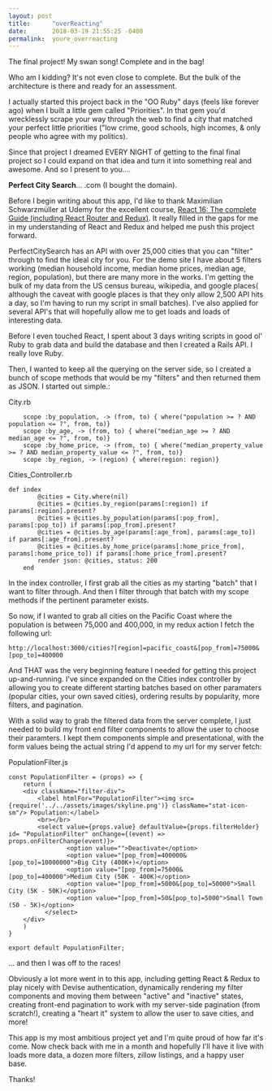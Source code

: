 ```yaml
---
layout: post
title:      "overReacting"
date:       2018-03-19 21:55:25 -0400
permalink:  youre_overreacting
---
```



The final project!  My swan song!  Complete and in the bag!

Who am I kidding?  It's not even close to complete.  But the bulk of the architecture is there and ready for an assessment.

I actually started this project back in the "OO Ruby" days (feels like forever ago) when I built a little gem called "Priorities".  In that gem you'd wrecklessly scrape your way through the web to find a city that matched your perfect little priorities ("low crime, good schools, high incomes, & only people who agree with my politics).

Since that project I dreamed EVERY NIGHT of getting to the final final project so I could expand on that idea and turn it into something real and awesome.  And so I present to you....

**Perfect City Search**... .com (I bought the domain).

 
Before I begin writing about this app, I'd like to thank Maximilian Schwarzmüller at Udemy for the excellent course, [React 16: The complete Guide (including React Router and Redux)](https://www.udemy.com/react-the-complete-guide-incl-redux/learn/v4/overview).  It really filled in the gaps for me in my understanding of React and Redux and helped me push this project forward.


PerfectCitySearch has an API with over 25,000 cities that you can "filter" through to find the ideal city for you.  For the demo site I have about 5 filters working (median household income, median home prices, median age, region, population), but there are many more in the works.  I'm getting the bulk of my data from the US census bureau, wikipedia, and google places( although the caveat with google places is that they only allow 2,500 API hits a day, so I'm having to run my script in small batches).   I've also applied for several API's that will hopefully allow me to get loads and loads of interesting data.

Before I even touched React, I spent about 3 days writing scripts in good ol' Ruby to grab data and build the database and then I created a Rails API.  I really love Ruby.

Then, I wanted to keep all the querying on the server side, so I created a bunch of scope methods that would be my "filters" and then returned them as JSON. I started out simple.:

City.rb

```
    scope :by_population, -> (from, to) { where("population >= ? AND population <= ?", from, to)}
    scope :by_age, -> (from, to) { where("median_age >= ? AND median_age <= ?", from, to)}
    scope :by_home_price, -> (from, to) { where("median_property_value >= ? AND median_property_value <= ?", from, to)}
    scope :by_region, -> (region) { where(region: region)}

```

Cities_Controller.rb

```
def index
        @cities = City.where(nil)
        @cities = @cities.by_region(params[:region]) if params[:region].present?
        @cities = @cities.by_population(params[:pop_from], params[:pop_to]) if params[:pop_from].present?
        @cities = @cities.by_age(params[:age_from], params[:age_to]) if params[:age_from].present?
        @cities = @cities.by_home_price(params[:home_price_from], params[:home_price_to]) if params[:home_price_from].present?
        render json: @cities, status: 200
    end

```

In the index controller, I first grab all the cities as my starting "batch" that I want to filter through.  And then I filter through that batch with my scope methods if the pertinent parameter exists.

So now, if I wanted to grab all cities on the Pacific Coast where the population is between 75,000 and 400,000, in my redux action I fetch the following url:

```
http://localhost:3000/cities?[region]=pacific_coast&[pop_from]=75000&[pop_to]=400000

```

And THAT was the very beginning feature I needed for getting this project up-and-running. I've since expanded on the Cities index controller by allowing you to create different starting batches based on other paramaters (popular cities, your own saved cities), ordering results by popularity, more filters, and pagination.

With a solid way to grab the filtered data from the server complete, I just needed to build my front end filter components to allow the user to choose their paramters.  I kept them components simple and presentational, with the form values being the actual string I'd append to my url for my server fetch:

PopulationFilter.js

```
const PopulationFilter = (props) => {
    return (
    <div className="filter-div">
        <label htmlFor="PopulationFilter"><img src={require('../../assets/images/skyline.png')} className="stat-icon-sm"/> Population:</label>
        <br></br>
        <select value={props.value} defaultValue={props.filterHolder} id= "PopulationFilter" onChange={(event) => props.onFilterChange(event)}>
                <option value="">Deactivate</option>
                <option value="[pop_from]=400000&[pop_to]=10000000">Big City (400K+)</option>
                <option value="[pop_from]=75000&[pop_to]=400000">Medium City (50K - 400K)</option>
                <option value="[pop_from]=5000&[pop_to]=50000">Small City (5K - 50K)</option>
                <option value="[pop_from]=50&[pop_to]=5000">Small Town (50 - 5K)</option>
          </select>
    </div>
    )
}

export default PopulationFilter;

```

... and then I was off to the races!

Obviously a lot more went in to this app, including getting React & Redux to play nicely with Devise authentication,  dynamically rendering my filter components and moving them between "active" and "inactive" states, creating front-end pagination to work with my server-side pagination (from scratch!), creating a "heart it" system to allow the user to save cities, and more! 

This app is my most ambitious project yet and I'm quite proud of how far it's come. Now check back with me in a month and hopefully I'll have it live with loads more data, a dozen more filters, zillow listings, and a happy user base.  

Thanks!























